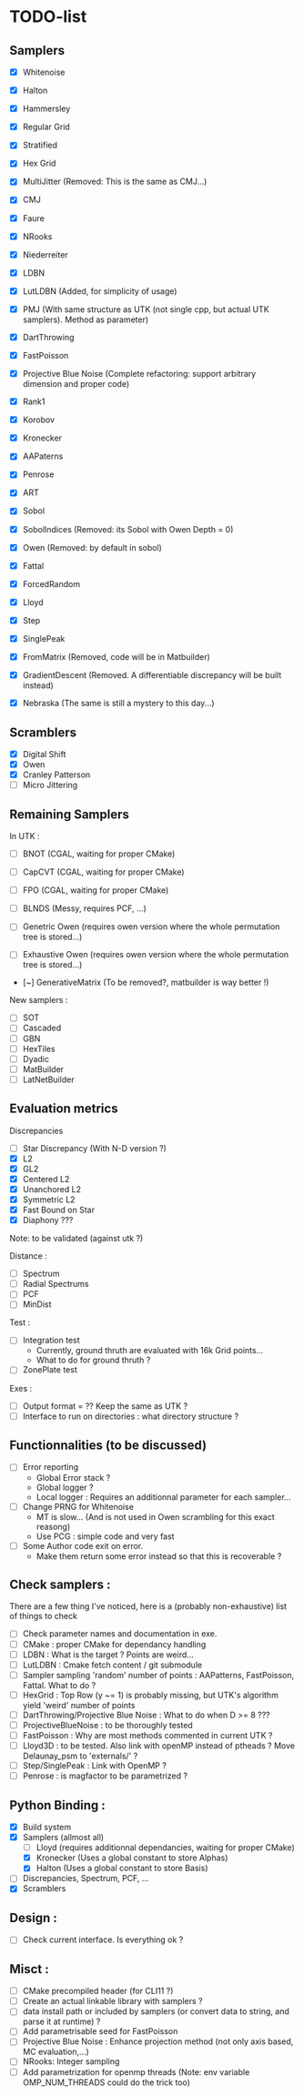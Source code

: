 # TODO-list 

## Samplers

- [X] Whitenoise
- [X] Halton
- [X] Hammersley
- [X] Regular Grid
- [X] Stratified
- [X] Hex Grid
- [X] MultiJitter (Removed: This is the same as CMJ...)
- [X] CMJ
- [X] Faure
- [X] NRooks
- [X] Niederreiter
- [X] LDBN
- [X] LutLDBN (Added, for simplicity of usage)
- [X] PMJ (With same structure as UTK (not single cpp, but actual UTK samplers). Method as parameter)
- [X] DartThrowing
- [X] FastPoisson
- [X] Projective Blue Noise (Complete refactoring: support arbitrary dimension and proper code)
- [X] Rank1
- [X] Korobov
- [X] Kronecker
- [X] AAPaterns
- [X] Penrose
- [X] ART
- [X] Sobol
- [X] SobolIndices (Removed: its Sobol with Owen Depth = 0)
- [X] Owen (Removed: by default in sobol)
- [X] Fattal
- [X] ForcedRandom
- [X] Lloyd
- [X] Step
- [X] SinglePeak

- [X] FromMatrix (Removed, code will be in Matbuilder)
- [X] GradientDescent (Removed. A differentiable discrepancy will be built instead)
- [X] Nebraska (The same is still a mystery to this day...)

## Scramblers 

- [X] Digital Shift
- [X] Owen
- [X] Cranley Patterson
- [ ] Micro Jittering

## Remaining Samplers

In UTK : 

- [ ] BNOT   (CGAL, waiting for proper CMake)
- [ ] CapCVT (CGAL, waiting for proper CMake)
- [ ] FPO    (CGAL, waiting for proper CMake)
- [ ] BLNDS  (Messy, requires PCF, ...)

- [ ] Genetric Owen    (requires owen version where the whole permutation tree is stored...)
- [ ] Exhaustive Owen  (requires owen version where the whole permutation tree is stored...)
- [~] GenerativeMatrix (To be removed?, matbuilder is way better !)

New samplers : 

- [ ] SOT 
- [ ] Cascaded
- [ ] GBN
- [ ] HexTiles 
- [ ] Dyadic 
- [ ] MatBuilder 
- [ ] LatNetBuilder

## Evaluation metrics 

Discrepancies 

- [ ] Star Discrepancy (With N-D version ?)
- [X] L2
- [X] GL2
- [X] Centered L2 
- [X] Unanchored L2 
- [X] Symmetric L2 
- [X] Fast Bound on Star
- [X] Diaphony ???

Note: to be validated (against utk ?)

Distance : 

- [ ] Spectrum
- [ ] Radial Spectrums
- [ ] PCF
- [ ] MinDist

Test : 

- [ ] Integration test 
    - Currently, ground thruth are evaluated with 16k Grid points...
    - What to do for ground thruth ?
- [ ] ZonePlate test

Exes :

- [ ] Output format = ?? Keep the same as UTK ? 
- [ ] Interface to run on directories : what directory structure ? 

## Functionnalities (to be discussed)

- [ ] Error reporting
    - Global Error stack ?
    - Global logger ? 
    - Local logger : Requires an additionnal parameter for each sampler...
- [ ] Change PRNG for Whitenoise
    - MT is slow... (And is not used in Owen scrambling for this exact reasong)
    - Use PCG : simple code and very fast
- [ ] Some Author code exit on error. 
    - Make them return some error instead so that this is recoverable ?



## Check samplers :

There are a few thing I've noticed, here is a (probably non-exhaustive) list of things to check

- [ ] Check parameter names and documentation in exe.
- [ ] CMake : proper CMake for dependancy handling
- [ ] LDBN : What is the target ? Points are weird...
- [ ] LutLDBN : Cmake fetch content / git submodule
- [ ] Sampler sampling 'random' number of points : AAPatterns, FastPoisson, Fattal. What to do ? 
- [ ] HexGrid : Top Row (y ~= 1) is probably missing, but UTK's algorithm yield 'weird' number of points
- [ ] DartThrowing/Projective Blue Noise : What to do when D >= 8 ???
- [ ] ProjectiveBlueNoise : to be thoroughly tested
- [ ] FastPoisson : Why are most methods commented in current UTK ? 
- [ ] Lloyd3D : to be tested. Also link with openMP instead of ptheads ? Move Delaunay_psm to 'externals/' ? 
- [ ] Step/SinglePeak : Link with OpenMP ? 
- [ ] Penrose : is magfactor to be parametrized ? 

## Python Binding :

- [X] Build system
- [X] Samplers (allmost all) 
    - [ ] Lloyd     (requires additionnal dependancies, waiting for proper CMake)
    - [X] Kronecker (Uses a global constant to store Alphas)
    - [X] Halton    (Uses a global constant to store Basis)
- [ ] Discrepancies, Spectrum, PCF, ...
- [X] Scramblers

## Design :

- [ ] Check current interface. Is everything ok ? 

## Misct : 

- [ ] CMake precompiled header (for CLI11 ?)
- [ ] Create an actual linkable library with <double> samplers ? 
- [ ] data install path or included by samplers (or convert data to string, and parse it at runtime) ?
- [ ] Add parametrisable seed for FastPoisson
- [ ] Projective Blue Noise : Enhance projection method (not only axis based, MC evaluation,...)
- [ ] NRooks: Integer sampling 
- [ ] Add parametrization for openmp threads (Note: env variable OMP_NUM_THREADS could do the trick too)
